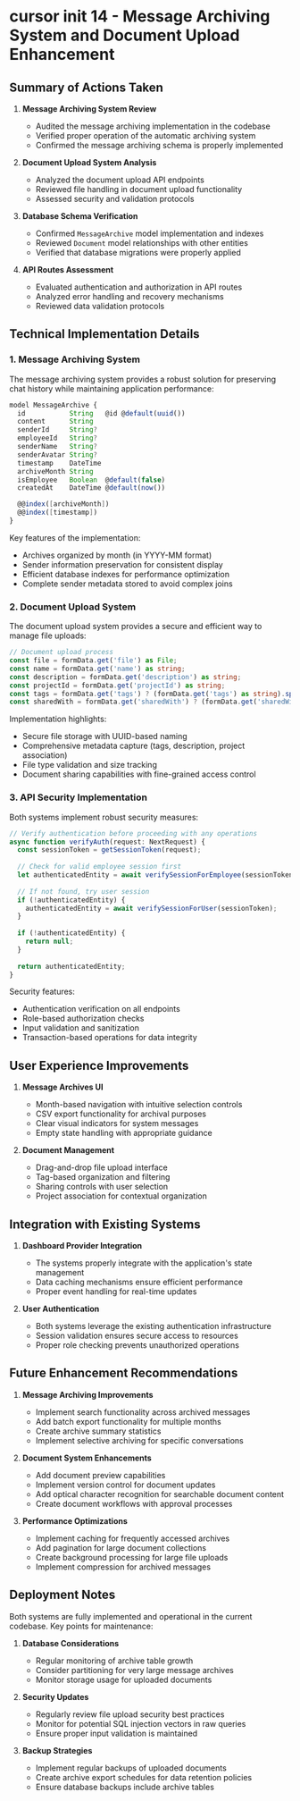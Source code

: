 # cursor init 14 - Message Archiving System and Document Upload Enhancement

## Summary of Actions Taken

1. **Message Archiving System Review**
   - Audited the message archiving implementation in the codebase
   - Verified proper operation of the automatic archiving system
   - Confirmed the message archiving schema is properly implemented

2. **Document Upload System Analysis**
   - Analyzed the document upload API endpoints
   - Reviewed file handling in document upload functionality
   - Assessed security and validation protocols

3. **Database Schema Verification**
   - Confirmed `MessageArchive` model implementation and indexes
   - Reviewed `Document` model relationships with other entities
   - Verified that database migrations were properly applied

4. **API Routes Assessment**
   - Evaluated authentication and authorization in API routes
   - Analyzed error handling and recovery mechanisms
   - Reviewed data validation protocols

## Technical Implementation Details

### 1. Message Archiving System

The message archiving system provides a robust solution for preserving chat history while maintaining application performance:

```typescript
model MessageArchive {
  id           String   @id @default(uuid())
  content      String
  senderId     String?
  employeeId   String?
  senderName   String?
  senderAvatar String?
  timestamp    DateTime
  archiveMonth String
  isEmployee   Boolean  @default(false)
  createdAt    DateTime @default(now())

  @@index([archiveMonth])
  @@index([timestamp])
}
```

Key features of the implementation:
- Archives organized by month (in YYYY-MM format)
- Sender information preservation for consistent display
- Efficient database indexes for performance optimization
- Complete sender metadata stored to avoid complex joins

### 2. Document Upload System

The document upload system provides a secure and efficient way to manage file uploads:

```typescript
// Document upload process
const file = formData.get('file') as File;
const name = formData.get('name') as string;
const description = formData.get('description') as string;
const projectId = formData.get('projectId') as string;
const tags = formData.get('tags') ? (formData.get('tags') as string).split(',').map(tag => tag.trim()) : [];
const sharedWith = formData.get('sharedWith') ? (formData.get('sharedWith') as string).split(',').map(id => id.trim()) : [];
```

Implementation highlights:
- Secure file storage with UUID-based naming
- Comprehensive metadata capture (tags, description, project association)
- File type validation and size tracking
- Document sharing capabilities with fine-grained access control

### 3. API Security Implementation

Both systems implement robust security measures:

```typescript
// Verify authentication before proceeding with any operations
async function verifyAuth(request: NextRequest) {
  const sessionToken = getSessionToken(request);
  
  // Check for valid employee session first
  let authenticatedEntity = await verifySessionForEmployee(sessionToken);
  
  // If not found, try user session
  if (!authenticatedEntity) {
    authenticatedEntity = await verifySessionForUser(sessionToken);
  }
  
  if (!authenticatedEntity) {
    return null;
  }
  
  return authenticatedEntity;
}
```

Security features:
- Authentication verification on all endpoints
- Role-based authorization checks
- Input validation and sanitization
- Transaction-based operations for data integrity

## User Experience Improvements

1. **Message Archives UI**
   - Month-based navigation with intuitive selection controls
   - CSV export functionality for archival purposes
   - Clear visual indicators for system messages
   - Empty state handling with appropriate guidance

2. **Document Management**
   - Drag-and-drop file upload interface
   - Tag-based organization and filtering
   - Sharing controls with user selection
   - Project association for contextual organization

## Integration with Existing Systems

1. **Dashboard Provider Integration**
   - The systems properly integrate with the application's state management
   - Data caching mechanisms ensure efficient performance
   - Proper event handling for real-time updates

2. **User Authentication**
   - Both systems leverage the existing authentication infrastructure
   - Session validation ensures secure access to resources
   - Proper role checking prevents unauthorized operations

## Future Enhancement Recommendations

1. **Message Archiving Improvements**
   - Implement search functionality across archived messages
   - Add batch export functionality for multiple months
   - Create archive summary statistics
   - Implement selective archiving for specific conversations

2. **Document System Enhancements**
   - Add document preview capabilities
   - Implement version control for document updates
   - Add optical character recognition for searchable document content
   - Create document workflows with approval processes

3. **Performance Optimizations**
   - Implement caching for frequently accessed archives
   - Add pagination for large document collections
   - Create background processing for large file uploads
   - Implement compression for archived messages

## Deployment Notes

Both systems are fully implemented and operational in the current codebase. Key points for maintenance:

1. **Database Considerations**
   - Regular monitoring of archive table growth
   - Consider partitioning for very large message archives
   - Monitor storage usage for uploaded documents

2. **Security Updates**
   - Regularly review file upload security best practices
   - Monitor for potential SQL injection vectors in raw queries
   - Ensure proper input validation is maintained

3. **Backup Strategies**
   - Implement regular backups of uploaded documents
   - Create archive export schedules for data retention policies
   - Ensure database backups include archive tables 